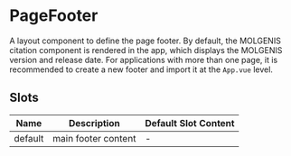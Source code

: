 # PageFooter

A layout component to define the page footer. By default, the MOLGENIS citation component is rendered in the app, which displays the MOLGENIS version and release date. For applications with more than one page, it is recommended to create a new footer and import it at the `App.vue` level.

## Slots

<!-- @vuese:PageFooter:slots:start -->

| Name    | Description         | Default Slot Content |
| ------- | ------------------- | -------------------- |
| default | main footer content | -                    |

<!-- @vuese:PageFooter:slots:end -->
